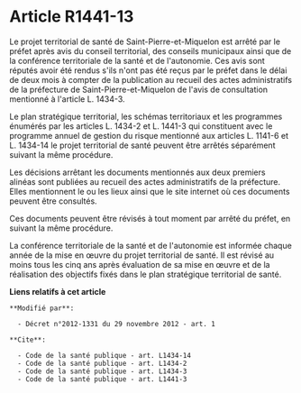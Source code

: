 # Article R1441-13

Le projet territorial de santé de Saint-Pierre-et-Miquelon est arrêté par le préfet après avis du conseil territorial, des
conseils municipaux ainsi que de la conférence territoriale de la santé et de l'autonomie. Ces avis sont réputés avoir été
rendus s'ils n'ont pas été reçus par le préfet dans le délai de deux mois à compter de la publication au recueil des actes
administratifs de la préfecture de Saint-Pierre-et-Miquelon de l'avis de consultation mentionné à l'article L. 1434-3. 

Le plan stratégique territorial, les schémas territoriaux et les programmes énumérés par les articles L. 1434-2 et L. 1441-3
qui constituent avec le programme annuel de gestion du risque mentionné aux articles L. 1141-6 et L. 1434-14 le projet
territorial de santé peuvent être arrêtés séparément suivant la même procédure. 

Les décisions arrêtant les documents mentionnés aux deux premiers alinéas sont publiées au recueil des actes administratifs
de la préfecture. Elles mentionnent le ou les lieux ainsi que le site internet où ces documents peuvent être consultés. 

Ces documents peuvent être révisés à tout moment par arrêté du préfet, en suivant la même procédure. 

La conférence territoriale de la santé et de l'autonomie est informée chaque année de la mise en œuvre du projet territorial
de santé. Il est révisé au moins tous les cinq ans après évaluation de sa mise en œuvre et de la réalisation des objectifs
fixés dans le plan stratégique territorial de santé.

**Liens relatifs à cet article**

	**Modifié par**:

	  - Décret n°2012-1331 du 29 novembre 2012 - art. 1

	**Cite**:

	  - Code de la santé publique - art. L1434-14
	  - Code de la santé publique - art. L1434-2
	  - Code de la santé publique - art. L1434-3
	  - Code de la santé publique - art. L1441-3
